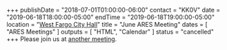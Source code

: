+++
publishDate = "2018-07-01T01:00:00-06:00"
contact = "KK0V"
date = "2019-06-18T18:00:00-05:00"
endTime = "2019-06-18T19:00:00-05:00"
location = "[West Fargo City Hall](/places/west-fargo-city-hall/)"
title = "June ARES Meeting"
dates = [ "ARES Meetings" ]
outputs = [ "HTML", "Calendar" ]
status = "cancelled"
+++
Please join us at
[another meeting](/dates/ares-meetings).
